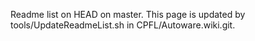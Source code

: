 Readme list on HEAD on master. This page is updated by tools/UpdateReadmeList.sh in CPFL/Autoware.wiki.git.
